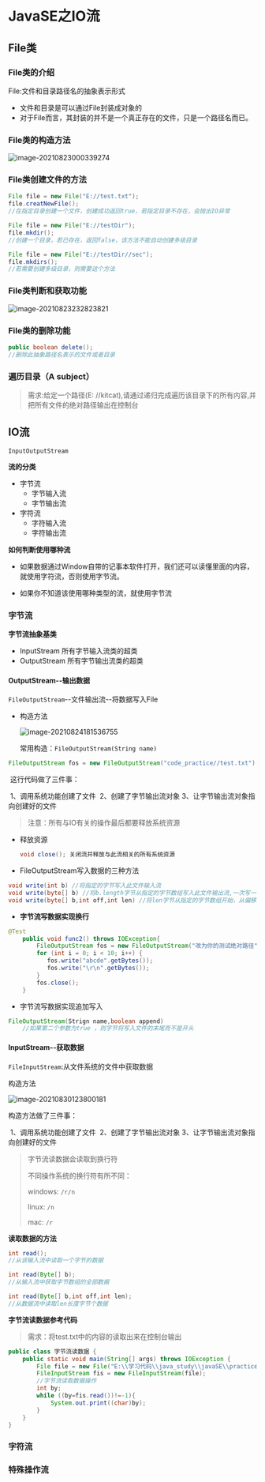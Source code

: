 # JavaSE之IO流

## File类

### File类的介绍

File:文件和目录路径名的抽象表示形式

+ 文件和目录是可以通过File封装成对象的
+ 对于File而言，其封装的并不是一个真正存在的文件，只是一个路径名而已。

### File类的构造方法

![image-20210823000339274](https://i.loli.net/2021/08/23/lDzfp8nsvXEYey6.png)

### File类创建文件的方法

```java
File file = new File("E://test.txt");
file.creatNewFile();
//在指定目录创建一个文件，创建成功返回true，若指定目录不存在，会抛出IO异常
```

```java
File file = new File("E://testDir");
file.mkdir();
//创建一个目录，若已存在，返回false，该方法不能自动创建多级目录
```

```java
File file = new File("E://testDir//sec");
file.mkdirs();
//若需要创建多级目录，则需要这个方法
```

### File类判断和获取功能

![image-20210823232823821](https://i.loli.net/2021/08/23/TOaJzub2cUgfQsm.png)

### File类的删除功能

```java
public boolean delete();
//删除此抽象路径名表示的文件或者目录
```



### 遍历目录（A subject）

> 需求:给定一个路径(E: //kitcat),请通过递归完成遍历该目录下的所有内容,并把所有文件的绝对路径输出在控制台



## IO流

`InputOutputStream`

**流的分类**

+ 字节流
  + 字节输入流
  + 字节输出流
+ 字符流
  + 字符输入流
  + 字符输出流

**如何判断使用哪种流**

+ 如果数据通过Window自带的记事本软件打开，我们还可以读懂里面的内容，就使用字符流，否则使用字节流。

+ 如果你不知道该使用哪种类型的流，就使用字节流

### 字节流

**字节流抽象基类**

+ InputStream 所有字节输入流类的超类
+ OutputStream 所有字节输出流类的超类

#### OutputStream--输出数据

`FileOutputStream`--文件输出流--将数据写入File

+ 构造方法

  ![image-20210824181536755](https://i.loli.net/2021/08/24/ez7xOMTiuoHAaqw.png)

  常用构造：`FileOutputStream(String name)`

```java
FileOutputStream fos = new FileOutputStream("code_practice//test.txt");
```

​		这行代码做了三件事：

​			1、调用系统功能创建了文件
​			2、创建了字节输出流对象
​			3、让字节输出流对象指向创建好的文件

> 注意：所有与IO有关的操作最后都要释放系统资源

+ 释放资源

  ```java
  void close(); 关闭流并释放与此流相关的所有系统资源
  ```

+ FileOutputStream写入数据的三种方法

```java
void write(int b) //将指定的字节写入此文件输入流
void write(byte[] b) //将b.length字节从指定的字节数组写入此文件输出流,一次写一个字节数组数据
void write(byte[] b,int off,int len) //将len字节从指定的字节数组开始，从偏移量off开始写入此文件输出流,一次写一个字节数组的部分数据
```

+ **字节流写数据实现换行** 

```java
@Test
    public void func2() throws IOException{
        FileOutputStream fos = new FileOutputStream("改为你的测试绝对路径");
        for (int i = 0; i < 10; i++) {
           fos.write("abcde".getBytes());
           fos.write("\r\n".getBytes());
        }
        fos.close();
    }
```



+ 字节流写数据实现追加写入

```java
FileOutputStream(Strign name,boolean append) 
    //如果第二个参数为true ，则字节将写入文件的末尾而不是开头
```

#### InputStream--获取数据

`FileInputStream`:从文件系统的文件中获取数据

构造方法

![image-20210830123800181](https://i.loli.net/2021/08/30/bBxuiPtoE6QGUAN.png)

构造方法做了三件事：

​			1、调用系统功能创建了文件
​			2、创建了字节输出流对象
​			3、让字节输出流对象指向创建好的文件

> 字节流读数据会读取到换行符
>
> 不同操作系统的换行符有所不同：
>
> windows: `/r/n`
>
> linux: `/n`
>
> mac: `/r`

**读取数据的方法**

```java
int read();
//从该输入流中读取一个字节的数据
```

```java
int read(Byte[] b);
//从输入流中获取字节数组的全部数据
```

```java
int read(Byte[] b,int off,int len);
//从数据流中读取len长度字节个数据
```



**字节流读数据参考代码**

> 需求：将test.txt中的内容的读取出来在控制台输出

```java
public class 字节流读数据 {
    public static void main(String[] args) throws IOException {
        File file = new File("E:\\学习代码\\java_study\\javaSE\\practicecode\\code_practice\\test.txt");
        FileInputStream fis = new FileInputStream(file);
        //字节流读取数据操作
        int by;
        while ((by=fis.read())!=-1){
            System.out.print((char)by);
        }
    }
}
```



### 字符流



### 特殊操作流